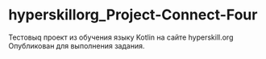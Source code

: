 # hyperskillorg_Project-Connect-Four
Тестовыq проект из обучения языку Kotlin на сайте hyperskill.org
Опубликован для выполнения задания.
